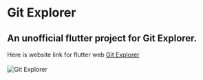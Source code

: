 # Git Explorer

## An unofficial flutter project for Git Explorer.<br />
Here is website link for flutter web [Git Explorer](https://vinodios.github.io/gitexplorer/#/)<br /><br />
![Git Explorer](https://user-images.githubusercontent.com/30258541/190189408-feefcd14-1d72-4268-93e3-f978d3418951.png)